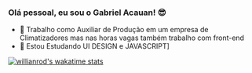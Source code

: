 ### Olá pessoal, eu sou o Gabriel Acauan! 😎

- 🔭 Trabalho como Auxiliar de Produção em um empresa de Climatizadores mas nas horas vagas também trabalho com front-end 
- 🌱 Estou Estudando UI DESIGN e JAVASCRIPT]

<!-- ![Anurag's GitHub stats](https://github-readme-stats.vercel.app/api?username=GabrielAcauan&show_icons=true&theme=radical) -->
[![willianrod's wakatime stats](https://github-readme-stats.vercel.app/api/wakatime?username=GabrielAcauan)](https://github.com/anuraghazra/github-readme-stats)
